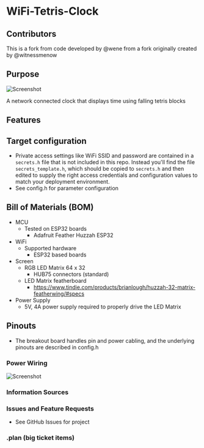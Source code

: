 # WiFi-Tetris-Clock

## Contributors
This is a fork from code developed by @wene from a fork originally created by @witnessmenow

## Purpose
![Screenshot](readme/front_face.png)

A network connected clock that displays time using falling tetris blocks

## Features

## Target configuration
- Private access settings like WiFi SSID and password are contained in a `secrets.h` file that is not included in this repo.  Instead you'll find the file `secrets_template.h`, which should be copied to `secrets.h` and then edited to supply the right access credentials and configuration values to match your deployment environment.
- See config.h for parameter configuration

## Bill of Materials (BOM)
- MCU
    - Tested on ESP32 boards
      - Adafruit Feather Huzzah ESP32
- WiFi
    - Supported hardware
        - ESP32 based boards
- Screen
  - RGB LED Matrix 64 x 32
    - HUB75 connectors (standard)
  - LED Matrix featherboard
    - https://www.tindie.com/products/brianlough/huzzah-32-matrix-featherwing/#specs
- Power Supply
  - 5V, 4A power supply required to properly drive the LED Matrix

## Pinouts
- The breakout board handles pin and power cabling, and the underlying pinouts are described in config.h

### Power Wiring
![Screenshot](readme/wiring.png)

### Information Sources

### Issues and Feature Requests
- See GitHub Issues for project

### .plan (big ticket items)